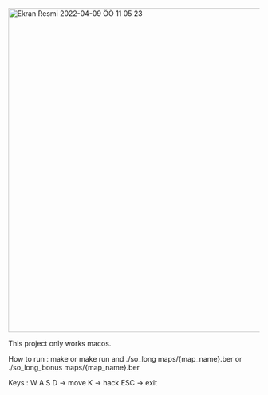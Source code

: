 <img width="651" alt="Ekran Resmi 2022-04-09 ÖÖ 11 05 23" src="https://user-images.githubusercontent.com/84671223/162562760-4c3d053f-50cb-4d7e-a882-e974931e0d00.png">

This project only works macos.

How to run :
make or make run
and ./so_long maps/{map_name}.ber  or  ./so_long_bonus maps/{map_name}.ber

Keys : 
W A S D -> move
K -> hack
ESC -> exit
